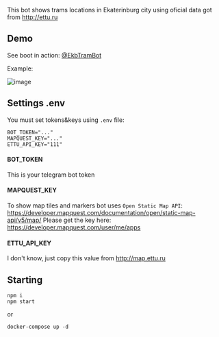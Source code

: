 This bot shows trams locations in Ekaterinburg city using oficial data got from http://ettu.ru

## Demo
See boot in action: [@EkbTramBot](https://t.me/EkbTramBot)

Example:

![image](https://user-images.githubusercontent.com/25384290/152334853-94aea7c4-6888-40c8-b743-d4a9790bd5c9.png)

## Settings .env
You must set tokens&keys using `.env` file:
```
BOT_TOKEN="..."
MAPQUEST_KEY="..."
ETTU_API_KEY="111"
```

#### BOT_TOKEN
This is your telegram bot token

#### MAPQUEST_KEY
To show map tiles and markers bot uses `Open Static Map API`: https://developer.mapquest.com/documentation/open/static-map-api/v5/map/
Please get the key here: https://developer.mapquest.com/user/me/apps

#### ETTU_API_KEY
I don't know, just copy this value from http://map.ettu.ru

## Starting
```
npm i
npm start
```

or

```
docker-compose up -d
```
